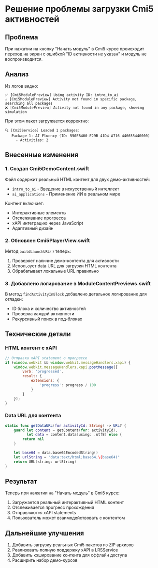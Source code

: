# Решение проблемы загрузки Cmi5 активностей

## Проблема
При нажатии на кнопку "Начать модуль" в Cmi5 курсе происходит переход на экран с ошибкой "ID активности не указан" и модуль не воспроизводится.

## Анализ
Из логов видно:
```
✅ [Cmi5ModulePreview] Using activity ID: intro_to_ai
⚠️ [Cmi5ModulePreview] Activity not found in specific package, searching all packages
❌ [Cmi5ModulePreview] Activity not found in any package, showing simulation
```

При этом пакет загружается корректно:
```
🔍 [Cmi5Service] Loaded 1 packages:
   Package 1: AI Fluency (ID: 550E8400-E29B-41D4-A716-446655440000)
     - Activities: 2
```

## Внесенные изменения

### 1. Создан Cmi5DemoContent.swift
Файл содержит реальный HTML контент для двух демо-активностей:
- `intro_to_ai` - Введение в искусственный интеллект
- `ai_applications` - Применение ИИ в реальном мире

Контент включает:
- Интерактивные элементы
- Отслеживание прогресса
- xAPI интеграцию через JavaScript
- Адаптивный дизайн

### 2. Обновлен Cmi5PlayerView.swift
Метод `buildLaunchURL()` теперь:
1. Проверяет наличие демо-контента для активности
2. Использует data URL для загрузки HTML контента
3. Обрабатывает локальные URL правильно

### 3. Добавлено логирование в ModuleContentPreviews.swift
В метод `findActivityInBlock` добавлено детальное логирование для отладки:
- ID блока и количество активностей
- Проверка каждой активности
- Рекурсивный поиск в под-блоках

## Технические детали

### HTML контент с xAPI
```javascript
// Отправка xAPI statement о прогрессе
if (window.webkit && window.webkit.messageHandlers.xapi) {
    window.webkit.messageHandlers.xapi.postMessage({
        verb: 'progressed',
        result: {
            extensions: {
                'progress': progress / 100
            }
        }
    });
}
```

### Data URL для контента
```swift
static func getDataURL(for activityId: String) -> URL? {
    guard let content = getContent(for: activityId),
          let data = content.data(using: .utf8) else {
        return nil
    }
    
    let base64 = data.base64EncodedString()
    let urlString = "data:text/html;base64,\(base64)"
    return URL(string: urlString)
}
```

## Результат
Теперь при нажатии на "Начать модуль" в Cmi5 курсе:
1. Загружается реальный интерактивный HTML контент
2. Отслеживается прогресс прохождения
3. Отправляются xAPI statements
4. Пользователь может взаимодействовать с контентом

## Дальнейшие улучшения
1. Добавить загрузку реальных Cmi5 пакетов из ZIP архивов
2. Реализовать полную поддержку xAPI в LRSService
3. Добавить кэширование контента для оффлайн доступа
4. Расширить набор демо-курсов 